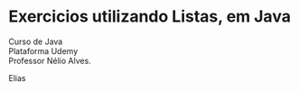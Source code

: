 # Exercicios utilizando Listas, em Java
Curso de Java
<br>Plataforma Udemy
<br>Professor Nélio Alves.
</p>

Elias

